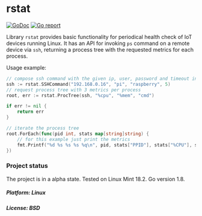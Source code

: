 # rstat

[![GoDoc](https://godoc.org/github.com/maxim2266/rstat?status.svg)](https://godoc.org/github.com/maxim2266/rstat)
[![Go report](http://goreportcard.com/badge/maxim2266/rstat)](http://goreportcard.com/report/maxim2266/rstat)

Library `rstat` provides basic functionality for periodical health check of IoT devices running Linux.
It has an API for invoking `ps` command on a remote device via `ssh`, returning a process tree with the
requested metrics for each process.

Usage example:

```Go
// compose ssh command with the given ip, user, password and timeout in seconds
ssh := rstat.SSHCommand("192.168.0.16", "pi", "raspberry", 5)
// request process tree with 3 metrics per process
root, err := rstat.ProcTree(ssh, "%cpu", "%mem", "cmd")

if err != nil {
	return err
}

// iterate the process tree
root.ForEach(func(pid int, stats map[string]string) {
	// for this example just print the metrics
	fmt.Printf("%d %s %s %s %q\n", pid, stats["PPID"], stats["%CPU"], stats["%MEM"], stats["CMD"])
})

```

### Project status
The project is in a alpha state. Tested on Linux Mint 18.2. Go version 1.8.

##### Platform: Linux
##### License: BSD
